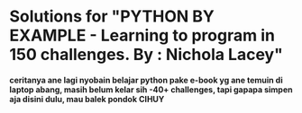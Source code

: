 # Solutions for "PYTHON BY EXAMPLE - Learning to program in 150 challenges. By : Nichola Lacey"

#### ceritanya ane lagi nyobain belajar python pake e-book yg ane temuin di laptop abang, masih belum kelar sih -40+ challenges, tapi gapapa simpen aja disini dulu, mau balek pondok CIHUY